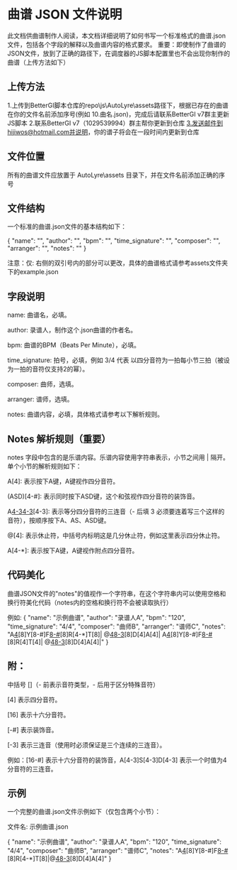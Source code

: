 # 曲谱 JSON 文件说明
此文档供曲谱制作人阅读，本文档详细说明了如何书写一个标准格式的曲谱.json文件，包括各个字段的解释以及曲谱内容的格式要求。
重要：即使制作了曲谱的JSON文件，放到了正确的路径下，在调度器的JS脚本配置里也不会出现你制作的曲谱（上传方法如下）

## 上传方法
1.上传到BetterGI脚本仓库的repo\js\AutoLyre\assets路径下，根据已存在的曲谱在你的文件名前添加序号(例如 10.曲名.json)，完成后请联系BetterGI v7群主更新JS脚本
2.联系BetterGI v7（1029539994）群主帮你更新到仓库
3.发送邮件到hijiwos@hotmail.com并说明，你的谱子将会在一段时间内更新到仓库

## 文件位置
所有的曲谱文件应放置于 AutoLyre\assets 目录下，并在文件名前添加正确的序号

## 文件结构
一个标准的曲谱.json文件的基本结构如下：

{
  "name": "",
  "author": "",
  "bpm": "",
  "time_signature": "",
  "composer": "",
  "arranger": "",
  "notes": ""
}

注意：仅: 右侧的双引号内的部分可以更改，具体的曲谱格式请参考assets文件夹下的example.json
## 字段说明
name: 曲谱名，必填。

author: 录谱人，制作这个.json曲谱的作者名。

bpm: 曲谱的BPM（Beats Per Minute），必填。

time_signature: 拍号，必填，例如 3/4 代表 以四分音符为一拍每小节三拍（被设为一拍的音符仅支持2的幂）。

composer: 曲师，选填。

arranger: 谱师，选填。

notes: 曲谱内容，必填，具体格式请参考以下解析规则。

## Notes 解析规则（重要）
notes 字段中包含的是乐谱内容。乐谱内容使用字符串表示，小节之间用 | 隔开。单个小节的解析规则如下：

A[4]: 表示按下A键，A键视作四分音符。

(ASD)[4-#]: 表示同时按下ASD键，这个和弦视作四分音符的装饰音。

A[4-3](AS)[4-3](ASD)[4-3]: 表示等分四分音符的三连音（- 后填 3 必须要连着写三个这样的音符），按顺序按下A、AS、ASD键。

@[4]: 表示休止符，中括号内标明这是几分休止符，例如这里表示四分休止符。

A[4-*]: 表示按下A键，A键视作附点四分音符。

## 代码美化
曲谱JSON文件的"notes"的值视作一个字符串，在这个字符串内可以使用空格和换行符美化代码（notes内的空格和换行符不会被读取执行）

例如: 
{
  "name": "示例曲谱",
  "author": "录谱人A",
  "bpm": "120",
  "time_signature": "4/4",
  "composer": "曲师B",
  "arranger": "谱师C",
  "notes": "A[4](ASD)[8]Y[8-#]F[8-#](DFG)[8]R[4-*]T[8]|
            @[4](DFG)[8-3](CVB)[8]D[4]A[4]|
			A[4](ASD)[8]Y[8-#]F[8-#](DFG)[8]R[4]T[4]|
            @[4](DFG)[8-3](CVB)[8]D[4]A[4]|"
}

## 附：
中括号 []（- 前表示音符类型，- 后用于区分特殊音符）

[4] 表示四分音符。

[16] 表示十六分音符。

[-#] 表示装饰音。

[-3] 表示三连音（使用时必须保证是三个连续的三连音）。

例如：[16-#] 表示十六分音符的装饰音，A[4-3]S[4-3]D[4-3] 表示一个时值为4分音符的三连音。

## 示例
一个完整的曲谱.json文件示例如下（仅包含两个小节）：

文件名: 示例曲谱.json

{
  "name": "示例曲谱",
  "author": "录谱人A",
  "bpm": "120",
  "time_signature": "4/4",
  "composer": "曲师B",
  "arranger": "谱师C",
  "notes": "A[4](ASD)[8]Y[8-#]F[8-#](DFG)[8]R[4-*]T[8]|@[4](DFG)[8-3](CVB)[8]D[4]A[4]"
}